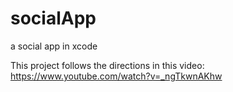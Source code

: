 # socialApp
a social app in xcode

This project follows the directions in this video:
https://www.youtube.com/watch?v=_ngTkwnAKhw
